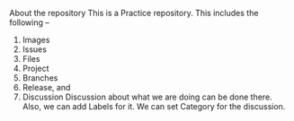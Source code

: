 About the repository
This is a Practice repository.
This includes the following –
1.	Images
2.	Issues
3.	Files
4.	Project
5.	Branches
6.	Release, and 
7.	Discussion
Discussion about what we are doing can be done there. Also, we can add Labels for it. We can set Category for the discussion.
